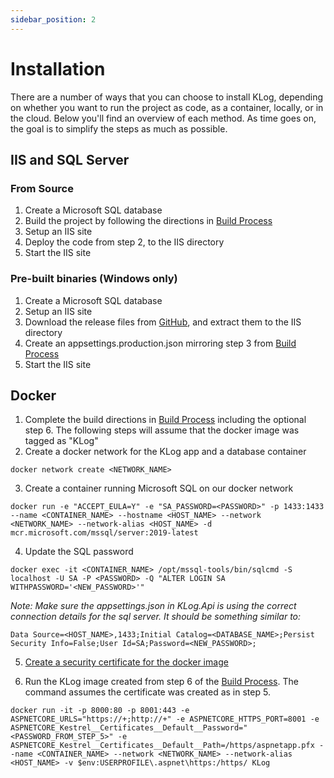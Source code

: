 ```yaml
---
sidebar_position: 2
---
```


# Installation

There are a number of ways that you can choose to install KLog, depending on
whether you want to run the project as code, as a container, locally, or in the
cloud. Below you'll find an overview of each method. As time goes on, the goal
is to simplify the steps as much as possible.

## IIS and SQL Server

### From Source

1. Create a Microsoft SQL database
2. Build the project by following the directions in [Build Process](./build.md)
3. Setup an IIS site
4. Deploy the code from step 2, to the IIS directory
5. Start the IIS site

### Pre-built binaries (Windows only)

1. Create a Microsoft SQL database
2. Setup an IIS site
3. Download the release files from [GitHub](https://github.com/), and extract
   them to the IIS directory
4. Create an appsettings.production.json mirroring step 3 from
   [Build Process](./build.md)
5. Start the IIS site

## Docker

1. Complete the build directions in [Build Process](./build.md) including the
   optional step 6. The following steps will assume that the docker image was
   tagged as "KLog"
2. Create a docker network for the KLog app and a database container

```
docker network create <NETWORK_NAME>
```

3. Create a container running Microsoft SQL on our docker network

```
docker run -e "ACCEPT_EULA=Y" -e "SA_PASSWORD=<PASSWORD>" -p 1433:1433 --name <CONTAINER_NAME> --hostname <HOST_NAME> --network <NETWORK_NAME> --network-alias <HOST_NAME> -d mcr.microsoft.com/mssql/server:2019-latest
```

4. Update the SQL password

```
docker exec -it <CONTAINER_NAME> /opt/mssql-tools/bin/sqlcmd -S localhost -U SA -P <PASSWORD> -Q "ALTER LOGIN SA WITHPASSWORD='<NEW_PASSWORD>'"
```

<em>Note: Make sure the appsettings.json in KLog.Api is using the correct
connection details for the sql server. It should be something similar to: </em>

```
Data Source=<HOST_NAME>,1433;Initial Catalog=<DATABASE_NAME>;Persist Security Info=False;User Id=SA;Password=<NEW_PASSWORD>;
```

5. [Create a security certificate for the docker image](https://github.com/dotnet/dotnet-docker/blob/main/samples/host-aspnetcore-https.md)

6. Run the KLog image created from step 6 of the [Build Process](./build.md).
   The command assumes the certificate was created as in step 5.

```
docker run -it -p 8000:80 -p 8001:443 -e ASPNETCORE_URLS="https://+;http://+" -e ASPNETCORE_HTTPS_PORT=8001 -e ASPNETCORE_Kestrel__Certificates__Default__Password="<PASSWORD_FROM_STEP_5>" -e ASPNETCORE_Kestrel__Certificates__Default__Path=/https/aspnetapp.pfx --name <CONTAINER_NAME> --network <NETWORK_NAME> --network-alias <HOST_NAME> -v $env:USERPROFILE\.aspnet\https:/https/ KLog
```
